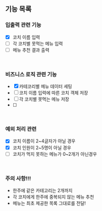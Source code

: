 ## 기능 목록

### 입출력 관련 기능
  * [x] 코치 이름 입력
  * [ ] 각 코치별 못먹는 메뉴 입력
  * [ ] 메뉴 추천 결과 출력

<br>

### 비즈니스 로직 관련 기능
  * [x] 카테코리별 메뉴 데이터 세팅
  * [ ] 코치 이름 입력에 따른 코치 객체 저장
  * [ ] 각 코치별 못먹는 메뉴 저장
  * [ ]

<br>

### 예외 처리 관련 
  * [x] 코치 이름이 2~4글자가 아닐 경우
  * [x] 코치 인원이 2~5명이 아닐 경우
  * [ ] 코치가 먹지 못하는 메뉴가 0~2개가 아닌경우

<br>

### 주의 사항!!! 
- 한주에 같은 카테고리는 2개까지 
- 각 코치에게 한주에 중복되지 않는 메뉴 추천
- 메뉴는 최초 제공한 목록 그대로를 전달!
